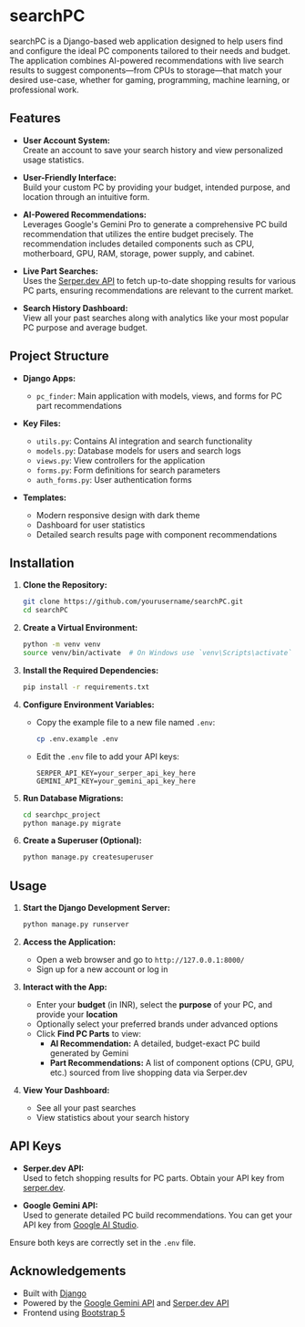 # searchPC

searchPC is a Django-based web application designed to help users find and configure the ideal PC components tailored to their needs and budget. The application combines AI-powered recommendations with live search results to suggest components—from CPUs to storage—that match your desired use-case, whether for gaming, programming, machine learning, or professional work.

## Features

- **User Account System:**  
  Create an account to save your search history and view personalized usage statistics.
  
- **User-Friendly Interface:**  
  Build your custom PC by providing your budget, intended purpose, and location through an intuitive form.
  
- **AI-Powered Recommendations:**  
  Leverages Google's Gemini Pro to generate a comprehensive PC build recommendation that utilizes the entire budget precisely. The recommendation includes detailed components such as CPU, motherboard, GPU, RAM, storage, power supply, and cabinet.
  
- **Live Part Searches:**  
  Uses the [Serper.dev API](https://serper.dev/) to fetch up-to-date shopping results for various PC parts, ensuring recommendations are relevant to the current market.
  
- **Search History Dashboard:**  
  View all your past searches along with analytics like your most popular PC purpose and average budget.

## Project Structure

- **Django Apps:**
  - `pc_finder`: Main application with models, views, and forms for PC part recommendations

- **Key Files:**
  - `utils.py`: Contains AI integration and search functionality
  - `models.py`: Database models for users and search logs
  - `views.py`: View controllers for the application
  - `forms.py`: Form definitions for search parameters
  - `auth_forms.py`: User authentication forms

- **Templates:**
  - Modern responsive design with dark theme
  - Dashboard for user statistics
  - Detailed search results page with component recommendations

## Installation

1. **Clone the Repository:**

   ```bash
   git clone https://github.com/yourusername/searchPC.git
   cd searchPC
   ```

2. **Create a Virtual Environment:**

   ```bash
   python -m venv venv
   source venv/bin/activate  # On Windows use `venv\Scripts\activate`
   ```

3. **Install the Required Dependencies:**

   ```bash
   pip install -r requirements.txt
   ```

4. **Configure Environment Variables:**

   - Copy the example file to a new file named `.env`:

     ```bash
     cp .env.example .env
     ```

   - Edit the `.env` file to add your API keys:

     ```
     SERPER_API_KEY=your_serper_api_key_here
     GEMINI_API_KEY=your_gemini_api_key_here
     ```

5. **Run Database Migrations:**

   ```bash
   cd searchpc_project
   python manage.py migrate
   ```

6. **Create a Superuser (Optional):**

   ```bash
   python manage.py createsuperuser
   ```

## Usage

1. **Start the Django Development Server:**

   ```bash
   python manage.py runserver
   ```

2. **Access the Application:**

   - Open a web browser and go to `http://127.0.0.1:8000/`
   - Sign up for a new account or log in

3. **Interact with the App:**

   - Enter your **budget** (in INR), select the **purpose** of your PC, and provide your **location**
   - Optionally select your preferred brands under advanced options
   - Click **Find PC Parts** to view:
     - **AI Recommendation:** A detailed, budget-exact PC build generated by Gemini
     - **Part Recommendations:** A list of component options (CPU, GPU, etc.) sourced from live shopping data via Serper.dev

4. **View Your Dashboard:**
   - See all your past searches
   - View statistics about your search history

## API Keys

- **Serper.dev API:**  
  Used to fetch shopping results for PC parts. Obtain your API key from [serper.dev](https://serper.dev/).

- **Google Gemini API:**  
  Used to generate detailed PC build recommendations. You can get your API key from [Google AI Studio](https://makersuite.google.com/).

Ensure both keys are correctly set in the `.env` file.

## Acknowledgements

- Built with [Django](https://www.djangoproject.com/)
- Powered by the [Google Gemini API](https://ai.google.dev/) and [Serper.dev API](https://serper.dev/)
- Frontend using [Bootstrap 5](https://getbootstrap.com/)